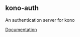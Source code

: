 ## kono-auth

An authentication server for kono

[Documentation](https://app.gitbook.com/@sparcs-kono/s/sparcs-kono/kono-auth)
